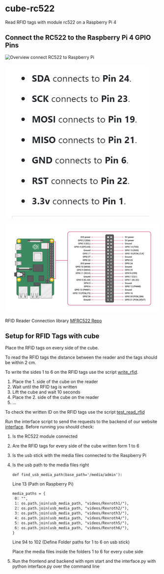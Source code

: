 # cube-rc522

Read RFID tags with module rc522 on a Raspberry Pi 4

## Connect the RC522 to the Raspberry Pi 4 GPIO Pins

![Overview connect RC522 to Raspberry Pi](./doku/Übersicht%20RC522%20Pin%20Belegung.png)

![RC522 Pin allocation](./doku/RC522%20Pin%20Belegung.png)

![GPIO Pins Raspberry Pi 4](./doku/Pins%20Raspberry%20Pi.png)

RFID Reader Connection library [MFRC522 Repo](https://github.com/pimylifeup/MFRC522-python/)

## Setup for RFID Tags with cube

Place the RFID tags on every side of the cube.

To read the RFID tags the distance between the reader and the tags should be within 2 cm.

To write the sides 1 to 6 on the RFID tags use the script [write_rfid](write_rfid.py).

1. Place the 1. side of the cube on the reader
2. Wait until the RFID tag is written
3. Lift the cube and wait 10 seconds
4. Place the 2. side of the cube on the reader
5. ...

To check the written ID on the RFID tags use the script [test_read_rfid](test_read_rfid.py)

Run the interface script to send the requests to the backend of our website [interface](interface.py).
Before running you should check:

1. Is the RC522 module connected
2. Are the RFID tags for every side of the cube written form 1 to 6
3. Is the usb stick with the media files connected to the Raspberry Pi
4. Is the usb path to the media files right

   `def find_usb_media_path(base_path='/media/admin'):`

   Line 13 (Path on Raspberry Pi)

   ```
   media_paths = {
    0: "",
    1: os.path.join(usb_media_path, "videos/Rexroth1/"),
    2: os.path.join(usb_media_path, "videos/Rexroth2/"),
    3: os.path.join(usb_media_path, "videos/Rexroth3/"),
    4: os.path.join(usb_media_path, "videos/Rexroth4/"),
    5: os.path.join(usb_media_path, "videos/Rexroth5/"),
    6: os.path.join(usb_media_path, "videos/Rexroth6/"),
   }
   ```

   Line 94 to 102 (Define Folder paths for 1 to 6 on usb stick)

   Place the media files inside the folders 1 to 6 for every cube side

5. Run the frontend and backend with npm start and the interface.py with python interface.py over the command line

